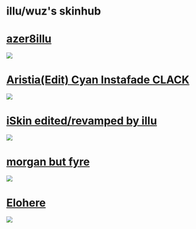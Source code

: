 # illu/wuz's skinhub

# [azer8illu](https://www.mediafire.com/file/29oc302e7957vxj/%2523azer8illu.osk/file)
![](https://github.com/user-attachments/assets/a5fd02af-cb56-40a4-99f9-4a32dd8199d9)

# [Aristia(Edit) Cyan Instafade CLACK](https://www.mediafire.com/file/ed0g1npg4cp9svi/Aristia%2528Edit%2529_Cyan_Instafade_CLACK.osk/file)
![](https://github.com/user-attachments/assets/d4dd8531-3d58-406d-816e-d399e4365bd5)

# [iSkin edited/revamped by illu](https://www.mediafire.com/file/h9d6nsmx54tzj3m/iSkin_editedrevamped_by_illu.osk/file)
![](https://github.com/user-attachments/assets/2d4a1047-97bd-45fd-8c71-a197ba36ef7d)

# [morgan but fyre](https://www.mediafire.com/file/k49k8gan839gb9c/morgan_but_fyre.osk/file)
![](https://github.com/user-attachments/assets/9a85163f-582a-4880-a709-9f31f6e8eb9e)

# [Elohere](https://www.mediafire.com/file/z2nt9u6gb4qpgpr/Ralidea_%2528elohere%2529.osk/file)
![](https://github.com/user-attachments/assets/22e3c2f7-ec7f-43d2-b45e-4b436cafa05b)

